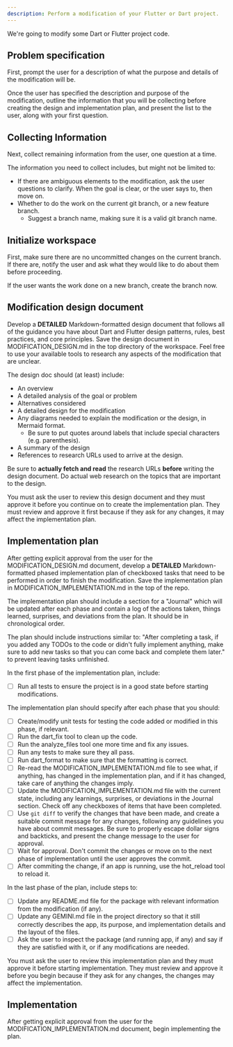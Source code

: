 ```yaml
---
description: Perform a modification of your Flutter or Dart project.
---
```


We're going to modify some Dart or Flutter project code.

## Problem specification

First, prompt the user for a description of what the purpose and details of the modification will be.

Once the user has specified the description and purpose of the modification, outline the information that you will be collecting before creating the design and implementation plan, and present the list to the user, along with your first question.

## Collecting Information

Next, collect remaining information from the user, one question at a time.

The information you need to collect includes, but might not be limited to:

- If there are ambiguous elements to the modification, ask the user questions to clarify. When the goal is clear, or the user says to, then move on.
- Whether to do the work on the current git branch, or a new feature branch.
  - Suggest a branch name, making sure it is a valid git branch name.

## Initialize workspace

First, make sure there are no uncommitted changes on the current branch. If there are, notify the user and ask what they would like to do about them before proceeding.

If the user wants the work done on a new branch, create the branch now.

## Modification design document

Develop a **DETAILED** Markdown-formatted design document that follows all of the guidance you have about Dart and Flutter design patterns, rules, best practices, and core principles. Save the design document in MODIFICATION_DESIGN.md in the top directory of the workspace. Feel free to use your available tools to research any aspects of the modification that are unclear.

The design doc should (at least) include:

- An overview
- A detailed analysis of the goal or problem
- Alternatives considered
- A detailed design for the modification
- Any diagrams needed to explain the modification or the design, in Mermaid format.
  - Be sure to put quotes around labels that include special characters (e.g. parenthesis).
- A summary of the design
- References to research URLs used to arrive at the design.

Be sure to **actually fetch and read** the research URLs **before** writing the design document. Do actual web research on the topics that are important to the design.

You must ask the user to review this design document and they must approve it before you continue on to create the implementation plan. They must review and approve it first because if they ask for any changes, it may affect the implementation plan.

## Implementation plan

After getting explicit approval from the user for the MODIFICATION_DESIGN.md document, develop a **DETAILED** Markdown-formatted phased implementation plan of checkboxed tasks that need to be performed in order to finish the modification. Save the implementation plan in MODIFICATION_IMPLEMENTATION.md in the top of the repo.

The implementation plan should include a section for a "Journal" which will be updated after each phase and contain a log of the actions taken, things learned, surprises, and deviations from the plan. It should be in chronological order.

The plan should include instructions similar to: "After completing a task, if you added any TODOs to the code or didn't fully implement anything, make sure to add new tasks so that you can come back and complete them later." to prevent leaving tasks unfinished.

In the first phase of the implementation plan, include:
- [ ] Run all tests to ensure the project is in a good state before starting modifications.

The implementation plan should specify after each phase that you should:

- [ ] Create/modify unit tests for testing the code added or modified in this phase, if relevant.
- [ ] Run the dart_fix tool to clean up the code.
- [ ] Run the analyze_files tool one more time and fix any issues.
- [ ] Run any tests to make sure they all pass.
- [ ] Run dart_format to make sure that the formatting is correct.
- [ ] Re-read the MODIFICATION_IMPLEMENTATION.md file to see what, if anything, has changed in the implementation plan, and if it has changed, take care of anything the changes imply.
- [ ] Update the MODIFICATION_IMPLEMENTATION.md file with the current state, including any learnings, surprises, or deviations in the Journal section. Check off any checkboxes of items that have been completed.
- [ ] Use `git diff` to verify the changes that have been made, and create a suitable commit message for any changes, following any guidelines you have about commit messages. Be sure to properly escape dollar signs and backticks, and present the change message to the user for approval.
- [ ] Wait for approval. Don't commit the changes or move on to the next phase of implementation until the user approves the commit.
- [ ] After commiting the change, if an app is running, use the hot_reload tool to reload it.

In the last phase of the plan, include steps to:

- [ ] Update any README.md file for the package with relevant information from the modification (if any).
- [ ] Update any GEMINI.md file in the project directory so that it still correctly describes the app, its purpose, and implementation details and the layout of the files.
- [ ] Ask the user to inspect the package (and running app, if any) and say if they are satisfied with it, or if any modifications are needed.

You must ask the user to review this implementation plan and they must approve it before starting implementation. They must review and approve it before you begin because if they ask for any changes, the changes may affect the implementation.

## Implementation

After getting explicit approval from the user for the MODIFICATION_IMPLEMENTATION.md document, begin implementing the plan.
